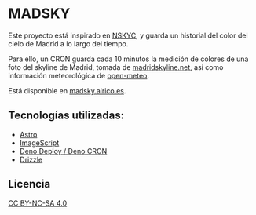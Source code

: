 # MADSKY

Este proyecto está inspirado en [NSKYC](https://nskyc.com/), y guarda un historial del color del cielo de Madrid a lo largo del tiempo.

Para ello, un CRON guarda cada 10 minutos la medición de colores de una foto del skyline de Madrid, tomada de [madridskyline.net](https://www.madridskyline.net), así como información meteorológica de [open-meteo](https://open-meteo.com/).

Está disponible en [madsky.alrico.es](https://madsky.alrico.es).

## Tecnologías utilizadas:

- [Astro](https://astro.build)
- [ImageScript](https://github.com/matmen/ImageScript)
- [Deno Deploy / Deno CRON](https://deno.com/deploy)
- [Drizzle](https://orm.drizzle.team/)

## Licencia

[CC BY-NC-SA 4.0](https://creativecommons.org/licenses/by-nc-sa/4.0/)

